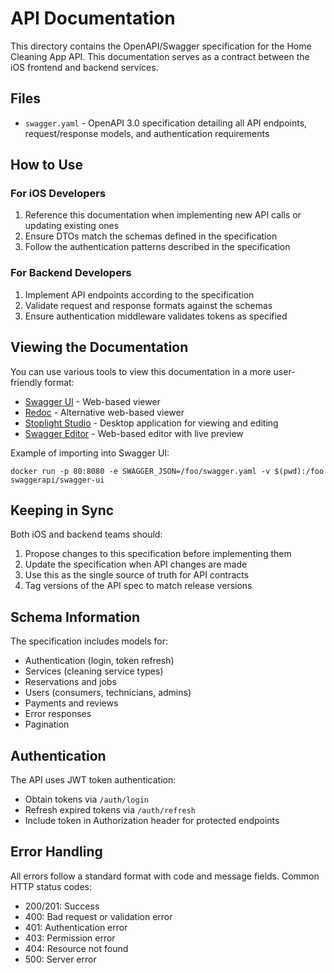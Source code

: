 # API Documentation

This directory contains the OpenAPI/Swagger specification for the Home Cleaning App API. This documentation serves as a contract between the iOS frontend and backend services.

## Files

- `swagger.yaml` - OpenAPI 3.0 specification detailing all API endpoints, request/response models, and authentication requirements

## How to Use

### For iOS Developers

1. Reference this documentation when implementing new API calls or updating existing ones
2. Ensure DTOs match the schemas defined in the specification
3. Follow the authentication patterns described in the specification

### For Backend Developers

1. Implement API endpoints according to the specification
2. Validate request and response formats against the schemas
3. Ensure authentication middleware validates tokens as specified

## Viewing the Documentation

You can use various tools to view this documentation in a more user-friendly format:

- [Swagger UI](https://swagger.io/tools/swagger-ui/) - Web-based viewer
- [Redoc](https://github.com/Redocly/redoc) - Alternative web-based viewer
- [Stoplight Studio](https://stoplight.io/studio) - Desktop application for viewing and editing
- [Swagger Editor](https://editor.swagger.io/) - Web-based editor with live preview

Example of importing into Swagger UI:

```
docker run -p 80:8080 -e SWAGGER_JSON=/foo/swagger.yaml -v $(pwd):/foo swaggerapi/swagger-ui
```

## Keeping in Sync

Both iOS and backend teams should:

1. Propose changes to this specification before implementing them
2. Update the specification when API changes are made
3. Use this as the single source of truth for API contracts
4. Tag versions of the API spec to match release versions

## Schema Information

The specification includes models for:

- Authentication (login, token refresh)
- Services (cleaning service types)
- Reservations and jobs
- Users (consumers, technicians, admins)
- Payments and reviews
- Error responses
- Pagination

## Authentication

The API uses JWT token authentication:

- Obtain tokens via `/auth/login`
- Refresh expired tokens via `/auth/refresh`
- Include token in Authorization header for protected endpoints

## Error Handling

All errors follow a standard format with code and message fields. Common HTTP status codes:

- 200/201: Success
- 400: Bad request or validation error
- 401: Authentication error
- 403: Permission error
- 404: Resource not found
- 500: Server error

